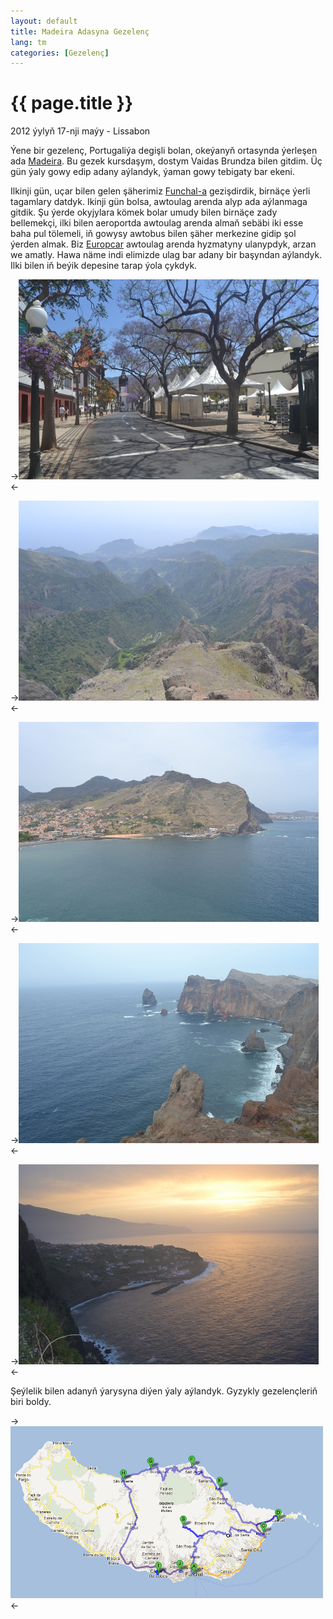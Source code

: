 ```yaml
---
layout: default
title: Madeira Adasyna Gezelenç
lang: tm
categories: [Gezelenç]
---
```


{{ page.title }}
================

<p class="meta">2012 ýylyň 17-nji maýy - Lissabon</p>

Ýene bir gezelenç, Portugaliýa degişli bolan, okeýanyň ortasynda ýerleşen ada [Madeira](http://en.wikipedia.org/wiki/Madeira). Bu gezek kursdaşym, dostym Vaidas Brundza bilen gitdim. Üç gün ýaly gowy edip adany aýlandyk, ýaman gowy tebigaty bar ekeni. 

Ilkinji gün, uçar bilen gelen şäherimiz [Funchal-a](http://en.wikipedia.org/wiki/Funchal) gezişdirdik, birnäçe ýerli tagamlary datdyk. Ikinji gün bolsa, awtoulag arenda alyp ada aýlanmaga gitdik. Şu ýerde okyjylara kömek bolar umudy bilen birnäçe zady bellemekçi, ilki bilen aeroportda awtoulag arenda almaň sebäbi iki esse baha pul tölemeli, iň gowysy awtobus bilen şäher merkezine gidip şol ýerden almak. Biz [Europcar](http://www.europcar.com/) awtoulag arenda hyzmatyny ulanypdyk, arzan we amatly. Hawa näme indi elimizde ulag bar adany bir başyndan aýlandyk. Ilki bilen iň beýik depesine tarap ýola çykdyk. 

->![](/files/madeira/01.JPG)<-

->![](/files/madeira/02.JPG)<-

->![](/files/madeira/03.JPG)<-

->![](/files/madeira/04.JPG)<-

->![](/files/madeira/05.JPG)<-

Şeýlelik bilen adanyň ýarysyna diýen ýaly aýlandyk. Gyzykly gezelençleriň biri boldy. 

->![](/files/madeira/route.png)<-